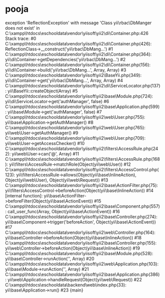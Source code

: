 # pooja
exception 'ReflectionException' with message 'Class yii\rbac\DbManger does not exist' in C:\xampp\htdocs\eschooldata\vendor\yiisoft\yii2\di\Container.php:426 Stack trace: #0 C:\xampp\htdocs\eschooldata\vendor\yiisoft\yii2\di\Container.php(426): ReflectionClass->__construct('yii\\rbac\\DbMang...') #1 C:\xampp\htdocs\eschooldata\vendor\yiisoft\yii2\di\Container.php(364): yii\di\Container->getDependencies('yii\\rbac\\DbMang...') #2 C:\xampp\htdocs\eschooldata\vendor\yiisoft\yii2\di\Container.php(156): yii\di\Container->build('yii\\rbac\\DbMang...', Array, Array) #3 C:\xampp\htdocs\eschooldata\vendor\yiisoft\yii2\BaseYii.php(349): yii\di\Container->get('yii\\rbac\\DbMang...', Array, Array) #4 C:\xampp\htdocs\eschooldata\vendor\yiisoft\yii2\di\ServiceLocator.php(137): yii\BaseYii::createObject(Array) #5 C:\xampp\htdocs\eschooldata\vendor\yiisoft\yii2\base\Module.php(724): yii\di\ServiceLocator->get('authManager', false) #6 C:\xampp\htdocs\eschooldata\vendor\yiisoft\yii2\base\Application.php(599): yii\base\Module->get('authManager', false) #7 C:\xampp\htdocs\eschooldata\vendor\yiisoft\yii2\web\User.php(755): yii\base\Application->getAuthManager() #8 C:\xampp\htdocs\eschooldata\vendor\yiisoft\yii2\web\User.php(765): yii\web\User->getAuthManager() #9 C:\xampp\htdocs\eschooldata\vendor\yiisoft\yii2\web\User.php(709): yii\web\User->getAccessChecker() #10 C:\xampp\htdocs\eschooldata\vendor\yiisoft\yii2\filters\AccessRule.php(242): yii\web\User->can('@', Array) #11 C:\xampp\htdocs\eschooldata\vendor\yiisoft\yii2\filters\AccessRule.php(168): yii\filters\AccessRule->matchRole(Object(yii\web\User)) #12 C:\xampp\htdocs\eschooldata\vendor\yiisoft\yii2\filters\AccessControl.php(123): yii\filters\AccessRule->allows(Object(yii\base\InlineAction), Object(yii\web\User), Object(yii\web\Request)) #13 C:\xampp\htdocs\eschooldata\vendor\yiisoft\yii2\base\ActionFilter.php(75): yii\filters\AccessControl->beforeAction(Object(yii\base\InlineAction)) #14 [internal function]: yii\base\ActionFilter->beforeFilter(Object(yii\base\ActionEvent)) #15 C:\xampp\htdocs\eschooldata\vendor\yiisoft\yii2\base\Component.php(557): call_user_func(Array, Object(yii\base\ActionEvent)) #16 C:\xampp\htdocs\eschooldata\vendor\yiisoft\yii2\base\Controller.php(274): yii\base\Component->trigger('beforeAction', Object(yii\base\ActionEvent)) #17 C:\xampp\htdocs\eschooldata\vendor\yiisoft\yii2\web\Controller.php(164): yii\base\Controller->beforeAction(Object(yii\base\InlineAction)) #18 C:\xampp\htdocs\eschooldata\vendor\yiisoft\yii2\base\Controller.php(155): yii\web\Controller->beforeAction(Object(yii\base\InlineAction)) #19 C:\xampp\htdocs\eschooldata\vendor\yiisoft\yii2\base\Module.php(528): yii\base\Controller->runAction('', Array) #20 C:\xampp\htdocs\eschooldata\vendor\yiisoft\yii2\web\Application.php(103): yii\base\Module->runAction('', Array) #21 C:\xampp\htdocs\eschooldata\vendor\yiisoft\yii2\base\Application.php(386): yii\web\Application->handleRequest(Object(yii\web\Request)) #22 C:\xampp\htdocs\eschooldata\backend\web\index.php(33): yii\base\Application->run() #23 {main}
